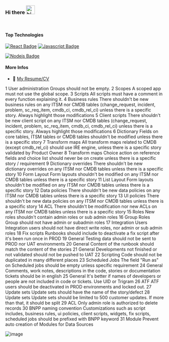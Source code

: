 ### Hi there <img src="https://user-images.githubusercontent.com/1303154/88677602-1635ba80-d120-11ea-84d8-d263ba5fc3c0.gif" width="28px" alt="hi">

<br />

#### Top Technologies

[![React Badge](https://img.shields.io/badge/-React-61DBFB?style=for-the-badge&labelColor=black&logo=react&logoColor=61DBFB)](#) 
[![Javascript Badge](https://img.shields.io/badge/-Javascript-F0DB4F?style=for-the-badge&labelColor=black&logo=javascript&logoColor=F0DB4F)](#) 
<!-- [![Typescript Badge](https://img.shields.io/badge/-Typescript-007acc?style=for-the-badge&labelColor=black&logo=typescript&logoColor=007acc)](#)  -->
[![Nodejs Badge](https://img.shields.io/badge/-Nodejs-3C873A?style=for-the-badge&labelColor=black&logo=node.js&logoColor=3C873A)](#) 
<!-- [![GraphQL Badge](https://img.shields.io/badge/-GraphQl-e535ab?style=for-the-badge&labelColor=black&logo=node.js&logoColor=e535ab)](#) -->


#### More Infos 
- :paperclip: [My Resume/CV](https://github.com/leborgne-alexandre/leborgne-alexandre/blob/main/CV.pdf)





1	User administration	Groups should not be empty.
2	Scopes	A scoped app must not use the global scope.
3	Scripts	All scripts must have a comment in every function explaining it.
4	Business rules	There shouldn't be new business rules on any ITSM nor CMDB tables (change_request, incident, problem, sc_req_item, cmdb_ci, cmdb_rel_ci) unless there is a specific story. Always highlight those modifications
5	Client scripts	There shouldn't be new client script on any ITSM nor CMDB tables (change_request, incident, problem, sc_req_item, cmdb_ci, cmdb_rel_ci) unless there is a specific story. Always highlight those modifications
6	Dictionary	Fields on core tables, ITSM tables or CMDB tables shouldn't be modified unless there is a specific story
7	Transform maps	All transform maps related to CMDB (except cmdb_rel_ci) should use IRE engine, unless there is a specific story validated by Product Owner
8	Transform maps	Choice action on reference fields and choice list should never be on create unless there is a specific story / requirement
9	Dictionary overrides	There shouldn't be new dictionary overrides on any ITSM nor CMDB tables unless there is a specific story
10	Form Layout	Form layouts shouldn't be modified on any ITSM nor CMDB tables unless there is a specific story
11	List Layout	Form layouts shouldn't be modified on any ITSM nor CMDB tables unless there is a specific story
12	Data policies	There shouldn't be new data policies on any ITSM nor CMDB tables unless there is a specific story
13	UI policies	There shouldn't be new data policies on any ITSM nor CMDB tables unless there is a specific story
14	ACL	There shouldn't be modification nor new ACLs on any ITSM nor CMDB tables unless there is a specific story
15	Roles	New roles shouldn't contain admin roles or sub admin roles
16	Group Roles	Group should not have admin or subadmin roles
17	Integration Users	Integration users should not have direct write roles, nor admin or sub admin roles
18	Fix scripts	Runbooks should include to deactivate a fix script after it's been run once in PROD
19	General	Testing data should not be sent to PROD nor UAT environments
20	General	Content of the runbook should match the content of the stories
21	General	Developments not finished or not validated should not be pushed to UAT
22	Scripting	Code should not be duplicated in many different places
23	Scheduled Jobs	The field "Run as" on Scheduled jobs should be empty unless specific requirement
24	General	Comments, work notes, descriptions in the code, stories or documentation tickets should be in english
25	General	It's better if names of developers or people are not included in code or tickets. Use UID or Trigram
26	ATF	ATF users should be deactivated in PROD environments and locked out.
27	Update sets	Update sets should have the name of the story/defect
28	Update sets	Update sets should be limited to 500 customer updates. If more than that, it should be split
29	ACL	Only admin role is authorized to delete records
30	BNPP naming convention	Customizations such as script includes, business rules, ui policies, client scripts, widgets, fix scripts, scheduled jobs should be prefixed with BNPP keyword
31	Module	Prevent auto creation of Modules for Data Sources

![image](https://user-images.githubusercontent.com/36879566/194541673-23547a30-3b17-43a7-8611-f5363dd7ebca.png)

